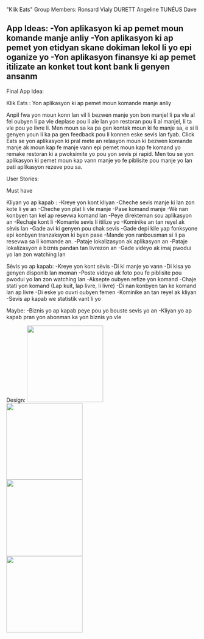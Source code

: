 "Klik Eats" 
Group Members:
Ronsard Vialy DURETT
Angeline TUNÉUS
Dave

App Ideas:
-Yon aplikasyon  ki  ap pemet moun komande manje anliy
-Yon aplikasyon ki ap pemet yon  etidyan skane dokiman lekol li yo epi  oganize yo 
-Yon  aplikasyon finansye ki ap pemet itilizate an konket tout kont bank li genyen ansanm
-
Final App Idea:

Klik Eats : Yon aplikasyon  ki  ap pemet moun komande manje anliy

Anpil fwa yon moun konn lan vil li bezwen manje yon bon manjel Ii pa vle al fel oubyen li pa vle deplase pou li ale lan yon restoran pou li  al manjel, li ta vle pou yo livre li. Men moun sa ka pa gen kontak moun ki fe manje sa, e si li genyen youn li ka pa gen feedback pou li  konnen  eske sevis lan  fyab. Click Eats se yon  aplikasyon ki pral mete an relasyon moun ki bezwen komande manje ak moun kap fe manje vann epi pemet moun kap fe komand yo  remake restoran ki a pwoksimite yo pou yon sevis pi rapid. Men tou se yon aplikasyon ki pemet moun kap vann manje yo fe piblisite pou manje yo lan pati aplikasyon rezeve pou sa.

User Stories:

Must have

Kliyan yo ap kapab :
-Kreye yon kont kliyan
-Cheche sevis manje ki lan zon kote li ye an
-Cheche yon plat li vle  manje
-Pase komand manje
-Wè nan konbyen tan kel ap resevwa komand lan
-Peye direkteman sou  aplikasyon an 
-Rechaje kont li 
-Komante sevis li itilize yo
-Kominike an tan reyel ak sèvis lan
-Gade avi ki genyen pou chak sevis 
-Gade depi kile yap fonksyone epi konbyen tranzaksyon ki byen pase
-Mande yon ranbousman si li pa resevwa sa li  komande an. 
-Pataje lokalizasyon ak aplikasyon an
-Pataje lokalizasyon a biznis pandan tan livrezon an
-Gade videyo ak imaj pwodui yo lan zon watching lan


Sèvis yo ap kapab:
-Kreye yon kont sèvis
-Di ki manje yo vann
-Di kisa yo genyen disponib lan moman
-Poste videyo ak foto pou fe piblisite pou pwodui yo lan zon watching lan
-Aksepte  oubyen  refize yon  komand
-Chaje stati yon  komand (Lap kuit, lap livre, li livre)
-Di nan konbyen tan ke komand lan ap livre 
-Di eske yo ouvri oubyen femen
-Kominike an tan reyel ak kliyan
-Sevis ap kapab we statistik vant li yo 


Maybe:
-Biznis yo ap kapab peye pou yo bouste sevis yo an
-Kliyan  yo ap kapab pran yon abonman ka yon biznis yo vle


Design:
<img src="Prototype page 1" width=200><br>
<img src="Prototype page 2" width=200><br>
<img src="Prototype page 3" width=200><br>
<img src="Prototype page 4" width=200><br>